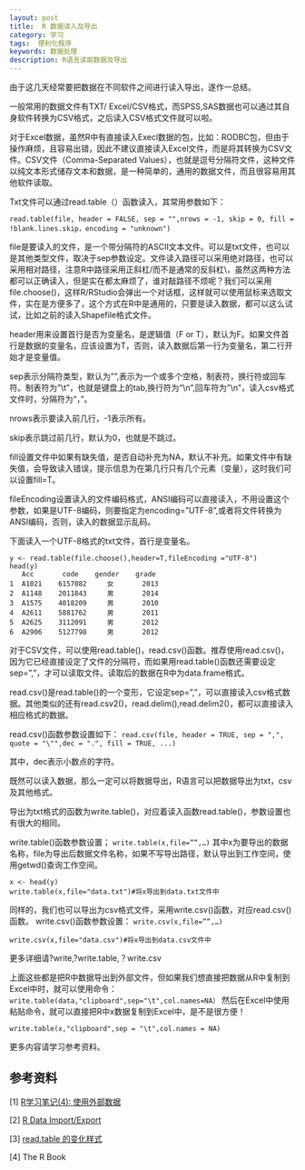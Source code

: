 ```yaml
---
layout: post
title:  R 数据读入及导出
category: 学习
tags:  便利化程序        
keywords: 数据处理
description: R语言读取数据及导出
---
```


由于这几天经常要把数据在不同软件之间进行读入导出，遂作一总结。

一般常用的数据文件有TXT/ Excel/CSV格式，而SPSS,SAS数据也可以通过其自身软件转换为CSV格式，之后读入CSV格式文件就可以啦。
   
对于Excel数据，虽然R中有直接读入Execl数据的包，比如：RODBC包，但由于操作麻烦，且容易出错，因此不建议直接读入Excel文件，而是将其转换为CSV文件。CSV文件（Comma-Separated Values），也就是逗号分隔符文件，这种文件以纯文本形式储存文本和数据，是一种简单的，通用的数据文件，而且很容易用其他软件读取。
   
Txt文件可以通过read.table（）函数读入，其常用参数如下：

`read.table(file, header = FALSE, sep = "",nrows = -1, skip = 0, fill = !blank.lines.skip，encoding = "unknown")`

file是要读入的文件，是一个带分隔符的ASCII文本文件。可以是txt文件，也可以是其他类型文件，取决于sep参数设定。文件读入路径可以采用绝对路径，也可以采用相对路径，注意R中路径采用正斜杠/而不是通常的反斜杠\，虽然这两种方法都可以正确读入，但是实在都太麻烦了，谁对敲路径不烦呢？我们可以采用file.choose()，这样R/RStudio会弹出一个对话框，这样就可以使用鼠标来选取文件，实在是方便多了，这个方式在R中是通用的，只要是读入数据，都可以这么试试，比如之前的读入Shapefile格式文件。
   

header用来设置首行是否为变量名，是逻辑值（F or T），默认为F。如果文件首行是数据的变量名，应该设置为T，否则，读入数据后第一行为变量名，第二行开始才是变量值。
   
sep表示分隔符类型，默认为””,表示为一个或多个空格，制表符，换行符或回车符。制表符为”\t”，也就是键盘上的tab,换行符为“\n”,回车符为”\n”，读入csv格式文件时，分隔符为“，”。
   
nrows表示要读入前几行，-1表示所有。
   
skip表示跳过前几行，默认为0，也就是不跳过。
   
fill设置文件中如果有缺失值，是否自动补充为NA，默认不补充。如果文件中有缺失值，会导致读入错误，提示信息为在第几行只有几个元素（变量），这时我们可以设置fill=T。
   
fileEncoding设置读入的文件编码格式，ANSI编码可以直接读入，不用设置这个参数，如果是UTF-8编码，则要指定为encoding=”UTF-8”,或者将文件转换为ANSI编码，否则，读入的数据显示乱码。
   
下面读入一个UTF-8格式的txt文件，首行是变量名。

    y <- read.table(file.choose(),header=T,fileEncoding ="UTF-8")
    head(y)
       Acc       code    gender    grade  
    1  A1021    6157082     女       2013      
    2  A1148    2011843     男       2014  
    3  A1575    4018209     男       2010  
    4  A2611    5881762     男       2011  
    5  A2625    3112091     男       2012  
    6  A2906    5127798     男       2012  

对于CSV文件，可以使用read.table()，read.csv()函数。推荐使用read.csv()，因为它已经直接设定了文件的分隔符，而如果用read.table()函数还需要设定sep=”,”，才可以读取文件。读取后的数据在R中为data.frame格式。
  
read.csv()是read.table()的一个变形，它设定sep=”,”，可以直接读入csv格式数据。其他类似的还有read.csv2()，read.delim(),read.delim2()，都可以直接读入相应格式的数据。
   
read.csv()函数参数设置如下：
   `read.csv(file, header = TRUE, sep = ",", quote = "\"",dec = ".", fill = TRUE, ...)`

其中，dec表示小数点的字符。
   
既然可以读入数据，那么一定可以将数据导出，R语言可以把数据导出为txt，csv及其他格式。
   
导出为txt格式的函数为write.table()，对应着读入函数read.table()，参数设置也有很大的相同。
   
write.table()函数参数设置；
   `write.table(x,file=””,…)`
其中x为要导出的数据名称，file为导出后数据文件名称，如果不写导出路径，默认导出到工作空间，使用getwd()查询工作空间。

    x <- head(y)
    write.table(x,file="data.txt")#将x导出到data.txt文件中

 同样的，我们也可以导出为csv格式文件，采用write.csv()函数，对应read.csv()函数。
 write.csv()函数参数设置： `write.csv(x,file=””,…)`
    
    write.csv(x,file="data.csv")#将x导出到data.csv文件中
更多详细请?write,?write.table,？write.csv
  
上面这些都是把R中数据导出到外部文件，但如果我们想直接把数据从R中复制到Excel中时，就可以使用命令：
`write.table(data,"clipboard",sep="\t",col.names=NA）`
然后在Excel中使用粘贴命令，就可以直接把R中x数据复制到Excel中，是不是很方便！
    
    write.table(x,"clipboard",sep = "\t",col.names = NA)

更多内容请学习参考资料。

## 参考资料

[1] [R学习笔记(4): 使用外部数据](http://www.cnblogs.com/holbrook/archive/2013/05/16/3081331.html)

[2] [R Data Import/Export](https://cran.r-project.org/doc/manuals/R-data.html)

[3] [read.table 的变化样式](http://www.biosino.org/R/R-doc/R-data_cn/Variations-on-read_002etable.html)	

[4] The R Book
